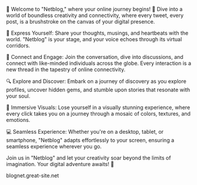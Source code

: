🌟 Welcome to "Netblog," where your online journey begins! 🌟
Dive into a world of boundless creativity and connectivity, where every tweet, every post, is a brushstroke on the canvas of your digital presence.

📣 Express Yourself: Share your thoughts, musings, and heartbeats with the world. "Netblog" is your stage, and your voice echoes through its virtual corridors.

🤝 Connect and Engage: Join the conversation, dive into discussions, and connect with like-minded individuals across the globe. Every interaction is a new thread in the tapestry of online connectivity.

🔍 Explore and Discover: Embark on a journey of discovery as you explore profiles, uncover hidden gems, and stumble upon stories that resonate with your soul.

🎨 Immersive Visuals: Lose yourself in a visually stunning experience, where every click takes you on a journey through a mosaic of colors, textures, and emotions.

💻 Seamless Experience: Whether you're on a desktop, tablet, or smartphone, "Netblog" adapts effortlessly to your screen, ensuring a seamless experience wherever you go.

Join us in "Netblog" and let your creativity soar beyond the limits of imagination. Your digital adventure awaits! 🚀

blognet.great-site.net
